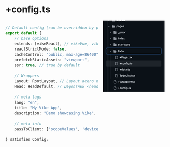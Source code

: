 # +config.ts

<style>
.config-wrapper > div {
    display:grid;
    grid-template-columns: 1.5fr 1fr;
    gap: 1rem;
}

[data-slidev-no="24"] span:first-child.highlighted:has(+ .dishonored) span {
    color: black !important;
    font-weight: 600;
    background-color: #E3F9B4;
}
</style>


<div class="config-wrapper">

<div>

```ts {*|4|7-11|13-15|17-20|22-23}{startLine: 4,lines: true}
// Default config (can be overridden by pages)
export default {
    // base options
    extends: [vikeReact], // vikeVue, vikeReactQuery etc...
    reactStrictMode: false,
    cacheControl: "public, max-age=86400",
    prefetchStaticAssets: "viewport",
    ssr: true, // true by default

    // Wrappers
    Layout: RootLayout, // Layout всего приложения
    Head: HeadDefault, // Дефолтный <head />

    // meta tags
    lang: "en",
    title: "My Vike App",
    description: "Demo showcasing Vike",

    // meta info
    passToClient: ['scopeValues', 'device', 'isMobile'],

} satisfies Config;
```

<div>
    <img src="../assets/config-pages.png"/>
</div>
</div>
</div>

